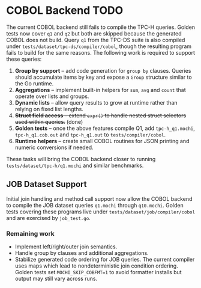 # COBOL Backend TODO

The current COBOL backend still fails to compile the TPC-H queries. Golden tests
now cover `q1` and `q2` but both are skipped because the generated COBOL does not
build. Query `q1` from the TPC-DS suite is also compiled under
`tests/dataset/tpc-ds/compiler/cobol`, though the resulting program fails to
build for the same reasons. The following work is required to support these queries:

1. **Group by support** – add code generation for `group by` clauses. Queries should accumulate items by key and expose a `Group` structure similar to the Go runtime.
2. **Aggregations** – implement built-in helpers for `sum`, `avg` and `count` that operate over lists and groups.
3. **Dynamic lists** – allow query results to grow at runtime rather than relying on fixed list lengths.
4. ~~**Struct field access** – extend `expr()` to handle nested struct selectors used within queries.~~ (done)
5. **Golden tests** – once the above features compile Q1, add `tpc-h_q1.mochi`, `tpc-h_q1.cob.out` and `tpc-h_q1.out` to `tests/compiler/cobol`.
6. **Runtime helpers** – create small COBOL routines for JSON printing and numeric conversions if needed.

These tasks will bring the COBOL backend closer to running `tests/dataset/tpc-h/q1.mochi` and similar benchmarks.

## JOB Dataset Support

Initial join handling and method call support now allow the COBOL backend to compile the JOB dataset queries `q1.mochi` through `q10.mochi`. Golden tests covering these programs live under `tests/dataset/job/compiler/cobol` and are exercised by `job_test.go`.

### Remaining work

* Implement left/right/outer join semantics.
* Handle group by clauses and additional aggregations.
* Stabilize generated code ordering for JOB queries. The current compiler uses
  maps which lead to nondeterministic join condition ordering. Golden tests set
  `MOCHI_SKIP_COBFMT=1` to avoid formatter installs but output may still vary
  across runs.

